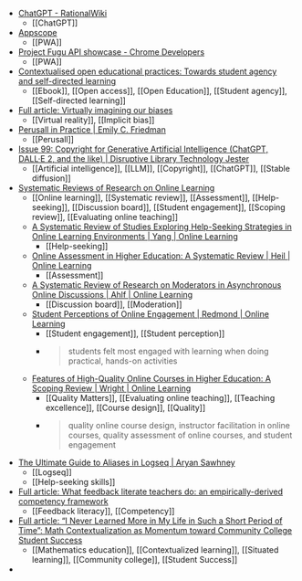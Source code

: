 - [ChatGPT - RationalWiki](https://rationalwiki.org/wiki/ChatGPT)
	- [[ChatGPT]]
- [Appscope](https://appsco.pe//)
	- [[PWA]]
- [Project Fugu API showcase - Chrome Developers](https://developer.chrome.com/blog/fugu-showcase/)
	- [[PWA]]
- [Contextualised open educational practices: Towards student agency and  self-directed learning](https://books.aosis.co.za/index.php/ob/catalog/book/345)
	- [[Ebook]], [[Open access]], [[Open Education]], [[Student agency]], [[Self-directed learning]]
- [Full article: Virtually imagining our biases](https://www.tandfonline.com/doi/full/10.1080/09515089.2023.2184334)
	- [[Virtual reality]], [[Implicit bias]]
- [Perusall in Practice | Emily C. Friedman](https://www.ecfriedman.com/perusall-in-practice)
	- [[Perusall]]
- [Issue 99: Copyright for Generative Artificial Intelligence (ChatGPT, DALL·E 2, and the like) | Disruptive Library Technology Jester](https://dltj.org/article/issue-99-copyright-and-ai/#llm)
	- [[Artificial intelligence]], [[LLM]], [[Copyright]], [[ChatGPT]], [[Stable diffusion]]
- [Systematic Reviews of Research on Online Learning](https://olj.onlinelearningconsortium.org/index.php/olj/issue/view/126)
	- [[Online learning]], [[Systematic review]], [[Assessment]], [[Help-seeking]], [[Discussion board]], [[Student engagement]], [[Scoping review]], [[Evaluating online teaching]]
	- [A Systematic Review of Studies  Exploring Help-Seeking Strategies in  Online Learning Environments | Yang | Online Learning](https://olj.onlinelearningconsortium.org/index.php/olj/article/view/3400)
		- [[Help-seeking]]
	- [Online Assessment in Higher Education:  A Systematic Review | Heil | Online Learning](https://olj.onlinelearningconsortium.org/index.php/olj/article/view/3398)
		- [[Assessment]]
	- [A Systematic Review of Research on Moderators in Asynchronous Online Discussions | Ahlf | Online Learning](https://olj.onlinelearningconsortium.org/index.php/olj/article/view/3381)
		- [[Discussion board]], [[Moderation]]
	- [Student Perceptions of Online Engagement | Redmond | Online Learning](https://olj.onlinelearningconsortium.org/index.php/olj/article/view/3320)
		- [[Student engagement]], [[Student perception]]
		- >students felt most engaged with learning when doing practical, hands-on activities
	- [Features of High-Quality Online Courses in Higher Education: A Scoping Review | Wright | Online Learning](https://olj.onlinelearningconsortium.org/index.php/olj/article/view/3411)
		- [[Quality Matters]], [[Evaluating online teaching]], [[Teaching excellence]], [[Course design]], [[Quality]]
		- >quality online course design, instructor facilitation in online courses, quality assessment of online courses, and student engagement
- [The Ultimate Guide to Aliases in Logseq | Aryan Sawhney](https://aryansawhney.com/pages/the-ultimate-guide-to-aliases-in-logseq/)
	- [[Logseq]]
	- [[Help-seeking skills]]
- [Full article: What feedback literate teachers do: an empirically-derived competency framework](https://www.tandfonline.com/doi/full/10.1080/02602938.2021.1910928)
	- [[Feedback literacy]], [[Competency]]
- [Full article: “I Never Learned More in My Life in Such a Short Period of Time”: Math Contextualization as Momentum toward Community College Student Success](https://www.tandfonline.com/doi/full/10.1080/10668926.2021.1999341)
	- [[Mathematics education]], [[Contextualized learning]], [[Situated learning]], [[Community college]], [[Student Success]]
-